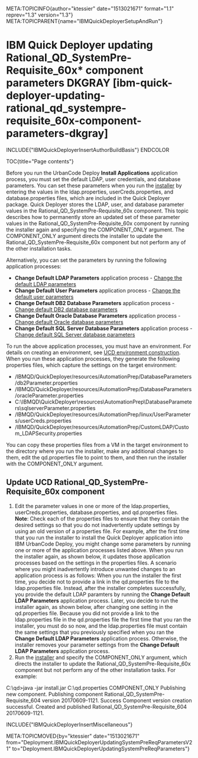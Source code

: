 META:TOPICINFO{author="ktessier" date="1513021671" format="1.1"
reprev="1.3" version="1.3"}
META:TOPICPARENT{name="IBMQuickDeployerSetupAndRun"}

# IBM Quick Deployer updating Rational_QD_SystemPre-Requisite_60x\* component parameters DKGRAY [ibm-quick-deployer-updating-rational_qd_systempre-requisite_60x-component-parameters-dkgray]

INCLUDE{"IBMQuickDeployerInsertAuthorBuildBasis"} ENDCOLOR

TOC{title="Page contents"}

Before you run the UrbanCode Deploy **Install Applications** application
process, you must set the default LDAP, user credentials, and database
parameters. You can set these parameters when you run the
[installer](IBMQuickDeployerInstallingIntoUCD) by entering the values in
the ldap.properties, userCreds.properties, and database.properties
files, which are included in the Quick Deployer package. Quick Deployer
stores the LDAP, user, and database parameter values in the
Rational_QD_SystemPre-Requisite_60x component. This topic describes how
to permanently store an updated set of these parameter values in the
Rational_QD_SystemPre-Requisite_60x component by running the installer
again and specifying the COMPONENT_ONLY argument. The COMPONENT_ONLY
argument directs the installer to update the
Rational_QD_SystemPre-Requisite_60x component but not perform any of the
other installation tasks.

Alternatively, you can set the parameters by running the following
application processes:

-   **Change Default LDAP Parameters** application process - [Change the
    default LDAP
    parameters](IBMQuickDeployerChangeDefaultLDAPParameters)
-   **Change Default User Parameters** application process - [Change the
    default user
    parameters](IBMQuickDeployerChangeDefaultUserParameters)
-   **Change Default DB2 Database Parameters** application process -
    [Change default DB2 database
    parameters](IBMQuickDeployerChangeDefaultDB2Parameters)
-   **Change Default Oracle Database Parameters** application process -
    [Change default Oracle database
    parameters](IBMQuickDeployerChangeDefaultOracleParameters)
-   **Change Default SQL Server Database Parameters** application
    process - [Change default SQL Server database
    parameters](IBMQuickDeployerChangeDefaultSQLServerParameters)

To run the above application processes, you must have an environment.
For details on creating an environment, see [UCD environment
construction](IBMQuickDeployerEnvironmentConstruction). When you run
these application processes, they generate the following properties
files, which capture the settings on the target environment:

-   /IBMQD/QuickDeployer/resources/AutomationPrep/DatabaseParameters/db2Parameter.properties
-   /IBMQD/QuickDeployer/resources/AutomationPrep/DatabaseParameters/oracleParameter.properties
-   C:\IBMQD\QuickDeployer\resources\AutomationPrep\DatabaseParameters\sqlserverParameter.properties
-   /IBMQD/QuickDeployer/resources/AutomationPrep/linux/UserParameters/userCreds.properties
-   /IBMQD/QuickDeployer/resources/AutomationPrep/CustomLDAP/Custom_LDAPSecurity.properties

You can copy these properties files from a VM in the target environment
to the directory where you run the installer, make any additional
changes to them, edit the qd.properties file to point to them, and then
run the installer with the COMPONENT_ONLY argument.

## Update UCD Rational_QD_SystemPre-Requisite_60x component

1.  Edit the parameter values in one or more of the ldap.properties,
    userCreds.properties, database.properties, and qd.properties files.
    **Note**: Check each of the properties files to ensure that they
    contain the desired settings so that you do not inadvertently update
    settings by using an old version of a properties file. For example,
    after the first time that you run the installer to install the Quick
    Deployer application into IBM UrbanCode Deploy, you might change
    some parameters by running one or more of the application processes
    listed above. When you run the installer again, as shown below, it
    updates those application processes based on the settings in the
    properties files. A scenario where you might inadvertently introduce
    unwanted changes to an application process is as follows: When you
    run the installer the first time, you decide not to provide a link
    in the qd.properties file to the ldap.properties file. Instead,
    after the installer completes successfully, you provide the default
    LDAP paramters by running the **Change Default LDAP Parameters**
    application process. Later, you decide to run the installer again,
    as shown below, after changing one setting in the qd.properties
    file. Because you did not provide a link to the ldap.properties file
    in the qd.properties file the first time that you ran the installer,
    you must do so now, and the ldap.properties file must contain the
    same settings that you previously specified when you ran the
    **Change Default LDAP Parameters** application process. Otherwise,
    the installer removes your parameter settings from the **Change
    Default LDAP Parameters** application process.
2.  Run the [installer](IBMQuickDeployerInstallingIntoUCD) and specify
    the COMPONENT_ONLY argument, which directs the installer to update
    the Rational_QD_SystemPre-Requisite_60x component but not perform
    any of the other installation tasks. For example:

C:\qd\>java -jar install.jar C:\qd.properties COMPONENT_ONLY Publishing
new component. Publishing component Rational_QD_SystemPre-Requisite_604
version 20170609-1121. Success Component version creation successful.
Created and published Rational_QD_SystemPre-Requisite_604 20170609-1121.

INCLUDE{"IBMQuickDeployerInsertMiscellaneous"}

META:TOPICMOVED{by="ktessier" date="1513021671"
from="Deployment.IBMQuickDeployerUpdatingSystemPreReqParametersV21"
to="Deployment.IBMQuickDeployerUpdatingSystemPreReqParameters"}
